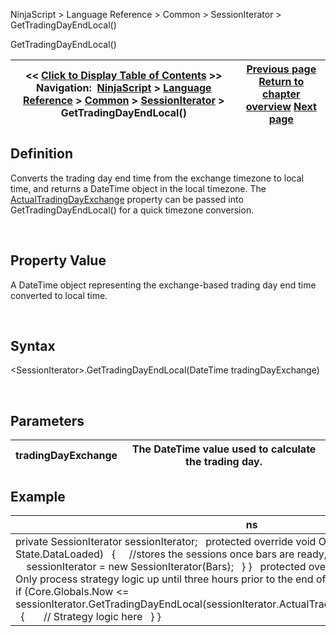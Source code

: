 ﻿


NinjaScript \> Language Reference \> Common \> SessionIterator \> GetTradingDayEndLocal()






















GetTradingDayEndLocal()







| \<\< [Click to Display Table of Contents](gettradingdayendlocal.md) \>\> **Navigation:**     [NinjaScript](ninjascript.md) \> [Language Reference](language_reference_wip.md) \> [Common](common.md) \> [SessionIterator](sessioniterator.md) \> GetTradingDayEndLocal() | [Previous page](gettradingdaybeginlocal.md) [Return to chapter overview](sessioniterator.md) [Next page](isinsession.md) |
| --- | --- |











## Definition


Converts the trading day end time from the exchange timezone to local time, and returns a DateTime object in the local timezone. The [ActualTradingDayExchange](actualtradingdayexchange.md) property can be passed into GetTradingDayEndLocal() for a quick timezone conversion.


 


## Property Value


A DateTime object representing the exchange\-based trading day end time converted to local time.


 


## Syntax


\<SessionIterator\>.GetTradingDayEndLocal(DateTime tradingDayExchange)


 


## Parameters




| tradingDayExchange | The DateTime value used to calculate the trading day. |
| --- | --- |



## 


## 


## Example




| ns |  |
| --- | --- |
| private SessionIterator sessionIterator;   protected override void OnStateChange() {    if (State \=\= State.DataLoaded)    {      //stores the sessions once bars are ready, but before OnBarUpdate is called      sessionIterator \= new SessionIterator(Bars);    } }   protected override void OnBarUpdate() {    // Only process strategy logic up until three hours prior to the end of the trading day at the exchange    if (Core.Globals.Now \<\= sessionIterator.GetTradingDayEndLocal(sessionIterator.ActualTradingDayExchange).AddHours(\-3))    {        // Strategy logic here    } } | |









